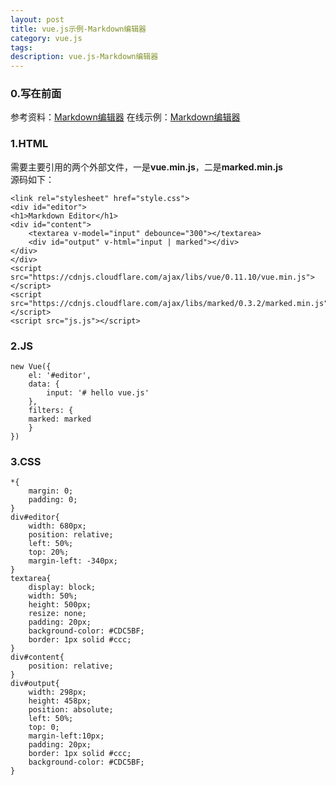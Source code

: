 ```yaml
---
layout: post
title: vue.js示例-Markdown编辑器
category: vue.js
tags: 
description: vue.js-Markdown编辑器
---
```


### 0.写在前面
参考资料：[Markdown编辑器](http://cn.vuejs.org/examples/index.html)
在线示例：[Markdown编辑器](/html/vue.js_demo/Markdown/index.html)


### 1.HTML
需要主要引用的两个外部文件，一是**vue.min.js**，二是**marked.min.js**  
源码如下：  
	
	<link rel="stylesheet" href="style.css">
	<div id="editor">
	<h1>Markdown Editor</h1>
  	<div id="content">
    	<textarea v-model="input" debounce="300"></textarea>
    	<div id="output" v-html="input | marked"></div>
  	</div>
	</div>
	<script src="https://cdnjs.cloudflare.com/ajax/libs/vue/0.11.10/vue.min.js"></script>
	<script src="https://cdnjs.cloudflare.com/ajax/libs/marked/0.3.2/marked.min.js"></script>
	<script src="js.js"></script>

### 2.JS

	new Vue({
		el: '#editor',
		data: {
    		input: '# hello vue.js'
  		},
  		filters: {
    	marked: marked
  		}
	})

### 3.CSS
	
	*{
		margin: 0;
		padding: 0;
	}
	div#editor{
		width: 680px;
		position: relative;
		left: 50%;
		top: 20%;
		margin-left: -340px;
	}
	textarea{
		display: block;
		width: 50%;
		height: 500px;
		resize: none;
		padding: 20px;
		background-color: #CDC5BF;
		border: 1px solid #ccc;
	}
	div#content{
		position: relative;
	}
	div#output{
		width: 298px;
		height: 458px;
		position: absolute;
		left: 50%;
		top: 0;
		margin-left:10px;
		padding: 20px;
		border: 1px solid #ccc;
		background-color: #CDC5BF;
	}